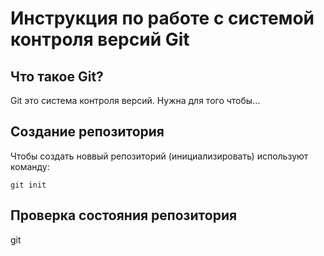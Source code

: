 # **Инструкция по работе с системой контроля версий Git**

## Что такое Git?

Git это система контроля версий. Нужна для того чтобы...

## Создание репозитория 

Чтобы создать новвый репозиторий (инициализировать) используют команду: 

    git init

## Проверка состояния репозитория
git 